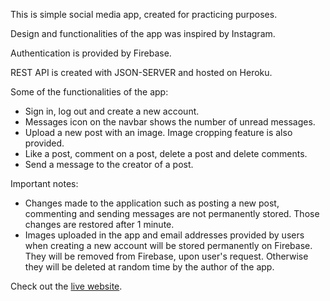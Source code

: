 This is simple social media app, created for practicing purposes.

Design and functionalities of the app was inspired by Instagram.

Authentication is provided by Firebase.

REST API is created with JSON-SERVER and hosted on Heroku.

Some of the functionalities of the app:
- Sign in, log out and create a new account.
- Messages icon on the navbar shows the number of unread messages.
- Upload a new post with an image. Image cropping feature is also provided.
- Like a post, comment on a post, delete a post and delete comments.
- Send a message to the creator of a post.

Important notes:
- Changes made to the application such as posting a new post, commenting and sending messages are not permanently stored. Those changes are restored after 1 minute.
- Images uploaded in the app and email addresses provided by users when creating a new account will be stored permanently on Firebase. They will be removed from Firebase, upon user's request. Otherwise they will be deleted at random time by the author of the app.

Check out the <a href="https://minigram.vercel.app" target="_blank">live website</a>. 
